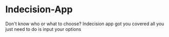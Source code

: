 # Indecision-App
Don't know who or what to choose? Indecision app got you covered all you just need to do is input your options
